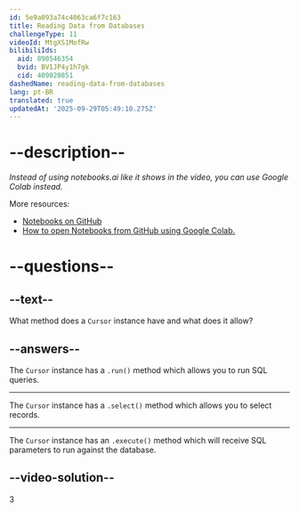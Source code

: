 ```yaml
---
id: 5e9a093a74c4063ca6f7c163
title: Reading Data from Databases
challengeType: 11
videoId: MtgXS1MofRw
bilibiliIds:
  aid: 890546354
  bvid: BV1JP4y1h7gk
  cid: 409020851
dashedName: reading-data-from-databases
lang: pt-BR
translated: true
updatedAt: '2025-09-29T05:49:10.275Z'
---
```


# --description--

*Instead of using notebooks.ai like it shows in the video, you can use Google Colab instead.*

More resources:

-  <a href="https://github.com/krishnatray/RDP-Reading-Data-with-Python-and-Pandas" target="_blank" rel="noopener noreferrer nofollow">Notebooks on GitHub</a>
-  <a href="https://colab.research.google.com/github/googlecolab/colabtools/blob/master/notebooks/colab-github-demo.ipynb" target="_blank" rel="noopener noreferrer nofollow">How to open Notebooks from GitHub using Google Colab.</a>

# --questions--

## --text--

What method does a `Cursor` instance have and what does it allow?

## --answers--

The `Cursor` instance has a `.run()` method which allows you to run SQL queries.

---

The `Cursor` instance has a `.select()` method which allows you to select records.

---

The `Cursor` instance has an `.execute()` method which will receive SQL parameters to run against the database.

## --video-solution--

3

